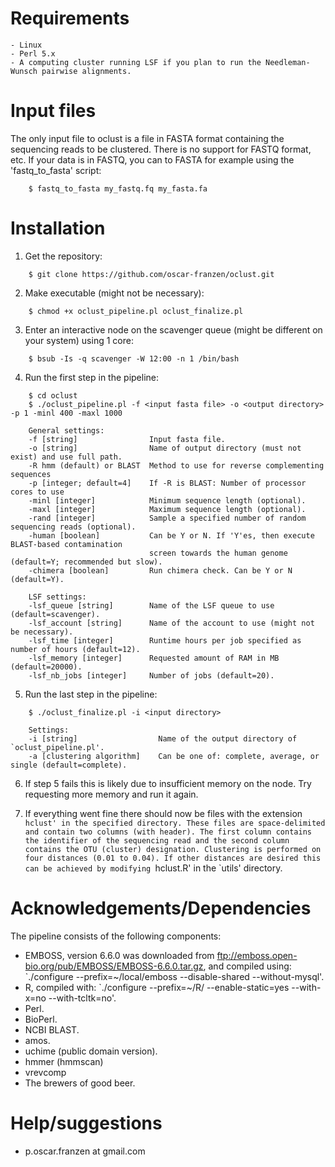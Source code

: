 # Requirements
	- Linux
	- Perl 5.x
	- A computing cluster running LSF if you plan to run the Needleman-Wunsch pairwise alignments.

# Input files
The only input file to oclust is a file in FASTA format containing the sequencing reads to be
clustered. There is no support for FASTQ format, etc. If your data is in FASTQ, you can to FASTA
for example using the 'fastq_to_fasta' script:

```
	$ fastq_to_fasta my_fastq.fq my_fasta.fa
```

# Installation
1. Get the repository:
```
	$ git clone https://github.com/oscar-franzen/oclust.git
```

2. Make executable (might not be necessary):
```
	$ chmod +x oclust_pipeline.pl oclust_finalize.pl
```

3. Enter an interactive node on the scavenger queue (might be different on your system) using 1 core:
```
	$ bsub -Is -q scavenger -W 12:00 -n 1 /bin/bash
```

4. Run the first step in the pipeline:
```
	$ cd oclust
	$ ./oclust_pipeline.pl -f <input fasta file> -o <output directory> -p 1 -minl 400 -maxl 1000

    General settings:
    -f [string]                Input fasta file.
    -o [string]                Name of output directory (must not exist) and use full path.
    -R hmm (default) or BLAST  Method to use for reverse complementing sequences
    -p [integer; default=4]    If -R is BLAST: Number of processor cores to use
    -minl [integer]            Minimum sequence length (optional).
    -maxl [integer]            Maximum sequence length (optional).
    -rand [integer]            Sample a specified number of random sequencing reads (optional).
    -human [boolean]           Can be Y or N. If 'Y'es, then execute BLAST-based contamination
                               screen towards the human genome (default=Y; recommended but slow).
    -chimera [boolean]         Run chimera check. Can be Y or N (default=Y).

    LSF settings:
    -lsf_queue [string]        Name of the LSF queue to use (default=scavenger).
    -lsf_account [string]      Name of the account to use (might not be necessary).
    -lsf_time [integer]        Runtime hours per job specified as number of hours (default=12).
    -lsf_memory [integer]      Requested amount of RAM in MB (default=20000).
    -lsf_nb_jobs [integer]     Number of jobs (default=20).
```

5. Run the last step in the pipeline:
```
    $ ./oclust_finalize.pl -i <input directory>

    Settings:
    -i [string]                  Name of the output directory of `oclust_pipeline.pl'.
    -a [clustering algorithm]    Can be one of: complete, average, or single (default=complete).
```
6. If step 5 fails this is likely due to insufficient memory on the node. Try requesting more
   memory and run it again.

7. If everything went fine there should now be files with the extension `hclust' in the specified
   directory. These files are space-delimited and contain two columns (with header). The first column
   contains the identifier of the sequencing read and the second column contains the OTU (cluster)
   designation. Clustering is performed on four distances (0.01 to 0.04). If other distances are
   desired this can be achieved by modifying `hclust.R' in the `utils' directory.


# Acknowledgements/Dependencies
The pipeline consists of the following components:

* EMBOSS, version 6.6.0 was downloaded from ftp://emboss.open-bio.org/pub/EMBOSS/EMBOSS-6.6.0.tar.gz,
and compiled using: `./configure --prefix=~/local/emboss --disable-shared --without-mysql'.
* R, compiled with: `./configure --prefix=~/R/ --enable-static=yes --with-x=no --with-tcltk=no'.
* Perl.
* BioPerl.
* NCBI BLAST.
* amos.
* uchime (public domain version).
* hmmer (hmmscan)
* vrevcomp
* The brewers of good beer.

# Help/suggestions
* p.oscar.franzen at gmail.com
